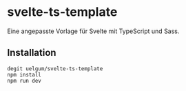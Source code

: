 # svelte-ts-template
Eine angepasste Vorlage für Svelte mit TypeScript und Sass.

## Installation
```sh-session
degit uelgum/svelte-ts-template
npm install
npm run dev
```